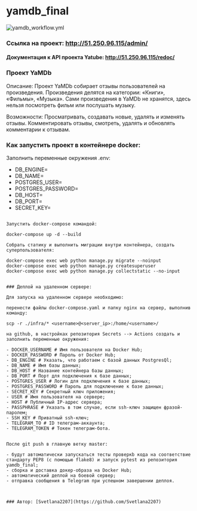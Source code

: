 # yamdb_final

![yamdb_workflow.yml](https://github.com/Svetlana2207/yamdb_final/actions/workflows/yamdb_workflow.yml/badge.svg)

### Ссылка на проект: http://51.250.96.115/admin/

#### Документация к API проекта Yatube: http://51.250.96.115/redoc/ 
 

### Проект YaMDb
Описание:
Проект YaMDb собирает отзывы пользователей на произведения. Произведения делятся на категории: «Книги», «Фильмы», «Музыка». Сами произведения в YaMDb не хранятся, здесь нельзя посмотреть фильм или послушать музыку.

Возможности:
Просматривать, создавать новые, удалять и изменять отзывы.
Комментировать отзывы, смотреть, удалять и обновлять комментарии к отзывам.

### Как запустить проект в контейнере docker:

Заполнить переменные окружения .env:
- DB_ENGINE=
- DB_NAME=
- POSTGRES_USER=
- POSTGRES_PASSWORD=
- DB_HOST=
- DB_PORT=
- SECRET_KEY=
```

Запустить docker-compose командой:

docker-compose up -d --build

Собрать статику и выполнить миграции внутри контейнера, создать суперпользователя:

docker-compose exec web python manage.py migrate --noinput
docker-compose exec web python manage.py createsuperuser
docker-compose exec web python manage.py collectstatic --no-input


### Деплой на удаленном сервере:

Для запуска на удаленном сервере необходимо:

перенести файлы docker-compose.yaml и папку nginx на сервер, выполнив команду:

scp -r ./infra/* <username>@<server_ip>:/home/<username>/

на github, в настройках репозитория Secrets --> Actions создать и заполнить переменные окружения:

- DOCKER_USERNAME # Имя пользователя на Docker Hub;
- DOCKER_PASSWORD # Пароль от Docker Hub;
- DB_ENGINE # Указать, что работаем с базой данных PostgresQl;
- DB_NAME # Имя базы данных;
- DB_HOST # Название контейнера базы данных; 
- DB_PORT # Порт для подключения к базе данных;
- POSTGRES_USER # Логин для подключения к базе данных;
- POSTGRES_PASSWORD # Пароль для подключение к базе данных;
- SECRET_KEY # Секретный ключ приложения;
- USER # Имя пользователя на сервере;
- HOST # Публичный IP-адрес сервера;
- PASSPHRASE # Указать в том случае, если ssh-ключ защищен фразой-паролем;
- SSH_KEY # Приватный ssh-ключ;
- TELEGRAM_TO # ID телеграм-аккаунта;
- TELEGRAM_TOKEN # Токен телеграм-бота.


После git push в главную ветку master:

- будут автоматически запускаться тесты проверкb кода на соответствие стандарту PEP8 (с помощью flake8) и запуск pytest из репозитория yamdb_final;
- сборка и доставка докер-образа на Docker Hub;
- автоматический деплой на боевой сервер;
- отправка сообщения в Telegram при успешном завершении деплоя.



### Aвтор: [Svetlana2207](https://github.com/Svetlana2207)

